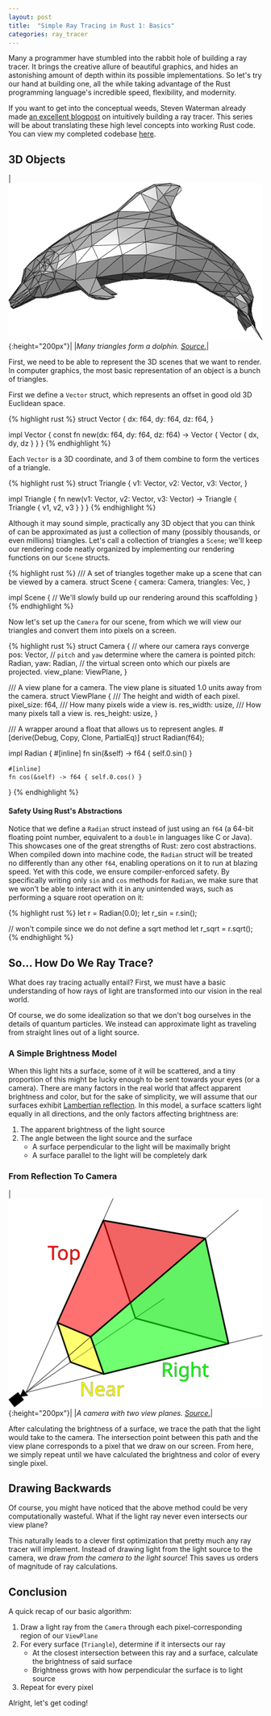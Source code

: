 ```yaml
---
layout: post
title:  "Simple Ray Tracing in Rust 1: Basics"
categories: ray_tracer
---
```


Many a programmer have stumbled into the rabbit hole of building a ray tracer. It brings the creative allure of beautiful
graphics, and hides an astonishing amount of depth within its possible implementations. So let's try our hand at building one,
all the while taking advantage of the Rust programming language's incredible speed, flexibility, and modernity.

If you want to get into the conceptual weeds, Steven Waterman already made [an excellent blogpost](https://blog.scottlogic.com/2020/03/10/raytracer-how-to.html) on intuitively building a ray tracer. This series will be about translating these high
level concepts into working Rust code. You can view my completed codebase [here](https://github.com/troutstick/ray_tracer).

## 3D Objects

|![Triangles together form a dolphin](/assets/Dolphin_triangle_mesh.png){:height="200px"}|
|*Many triangles form a dolphin. [Source.](https://en.wikipedia.org/wiki/File:Dolphin_triangle_mesh.png)*|

First, we need to be able to represent the 3D scenes that we want to render. In computer graphics,
the most basic representation of an object is a bunch of triangles.

First we define a `Vector` struct, which
represents an offset in good old 3D Euclidean space.

{% highlight rust %}
struct Vector {
    dx: f64,
    dy: f64,
    dz: f64,
}

impl Vector {
    const fn new(dx: f64, dy: f64, dz: f64) -> Vector {
        Vector { dx, dy, dz }
    }
}
{% endhighlight %}

Each `Vector` is a 3D coordinate, and 3 of them
combine to form the vertices of a triangle.

{% highlight rust %}
struct Triangle {
    v1: Vector,
    v2: Vector,
    v3: Vector,
}

impl Triangle {
    fn new(v1: Vector, v2: Vector, v3: Vector) -> Triangle {
        Triangle { v1, v2, v3 }
    }
}
{% endhighlight %}

Although it may sound simple, practically any 3D object
that you can think of can be approximated as just a
collection of many (possibly thousands, or even millions)
triangles. Let's call a collection of triangles a `Scene`;
we'll keep our rendering code neatly organized by implementing our rendering functions on our `Scene` structs.

{% highlight rust %}
/// A set of triangles together make up a scene that can be viewed by a camera.
struct Scene {
    camera: Camera,
    triangles: Vec<Triangle>,
}

impl Scene {
    // We'll slowly build up our rendering around this scaffolding
}
{% endhighlight %}


Now let's set up the `Camera` for our scene,
from which we will view our triangles and convert
them into pixels on a screen.

{% highlight rust %}
struct Camera {
    // where our camera rays converge
    pos: Vector,
    // `pitch` and `yaw` determine where the camera is pointed
    pitch: Radian,
    yaw: Radian,
    // the virtual screen onto which our pixels are projected.
    view_plane: ViewPlane,
}

/// A view plane for a camera. The view plane is situated 1.0 units away from the camera.
struct ViewPlane {
    /// The height and width of each pixel.
    pixel_size: f64,
    /// How many pixels wide a view is.
    res_width: usize,
    /// How many pixels tall a view is.
    res_height: usize,
}

/// A wrapper around a float that allows us to represent angles.
#[derive(Debug, Copy, Clone, PartialEq)]
struct Radian(f64);

impl Radian {
    #[inline]
    fn sin(&self) -> f64 { self.0.sin() }
    
    #[inline]
    fn cos(&self) -> f64 { self.0.cos() }
}
{% endhighlight %}

#### Safety Using Rust's Abstractions

Notice that we define a `Radian` struct
instead of just using an `f64` (a 64-bit 
floating point number,
equivalent to
a `double` in languages like C or Java). This
showcases one of the great strengths of Rust:
zero cost abstractions. When compiled down
into machine code, the `Radian` struct will
be treated no differently than any other `f64`,
enabling operations on it to run at blazing speed.
Yet with this code, we ensure compiler-enforced safety.
By specifically writing only `sin` and `cos` methods
for `Radian`, we make sure that we won't be able
to interact with it in any unintended ways, such
as performing a square root operation on it:

{% highlight rust %}
let r = Radian(0.0);
let r_sin = r.sin();

// won't compile since we do not define a sqrt method
let r_sqrt = r.sqrt();
{% endhighlight %}

## So... How Do We Ray Trace?

What does ray tracing actually entail? First, we
must have a basic understanding of how rays of light are transformed into
our vision in the real world.

Of course, we do some idealization so that
we don't bog ourselves in the details of quantum particles.
We instead can approximate light as traveling from
straight lines out of a light source.

### A Simple Brightness Model

When this light hits a surface, some of it will
be scattered, and a tiny proportion of this might
be lucky enough to be sent towards your eyes (or a camera).
There are many factors in the real world that affect apparent
brightness and color, but
for the sake of simplicity, we will 
assume that our surfaces exhibit [Lambertian reflection](
    https://en.wikipedia.org/wiki/Lambertian_reflectance
). In this model, a surface scatters light equally in all
directions, and the only factors affecting brightness are:

1. The apparent brightness of the light source
2. The angle between the light source and the surface
    * A surface perpendicular to the light will be
    maximally bright
    * A surface parallel to the light will be completely dark

### From Reflection To Camera

|![Camera and View Plane](/assets/ViewFrustum.svg){:height="200px"}|
|*A camera with two view planes. [Source.](https://commons.wikimedia.org/wiki/File:Crepuscular_Rays,_India.JPG)*|

After calculating the brightness of a surface, we
trace the path that the light would take to the camera.
The intersection point between this path and the view
plane corresponds to a pixel that we draw on our screen.
From here, we simply repeat until we have calculated the
brightness and color of every single pixel.

## Drawing Backwards

Of course, you might have noticed that the above method
could be very computationally wasteful. What if
the light ray never even intersects our view plane?

This naturally leads to a clever first optimization that
pretty much any ray tracer will implement. Instead of drawing
light from the light source to the camera, we draw
*from the camera to the light source*! This saves us
orders of magnitude of ray calculations.

## Conclusion

A quick recap of our basic algorithm:

1. Draw a light ray from the `Camera` through
each pixel-corresponding region of our `ViewPlane`
2. For every surface (`Triangle`), determine if it intersects our ray
    * At the closest intersection between this ray and
    a surface, calculate the brightness of said surface
    * Brightness grows with how perpendicular the
    surface is to light source
3. Repeat for every pixel

Alright, let's get coding!